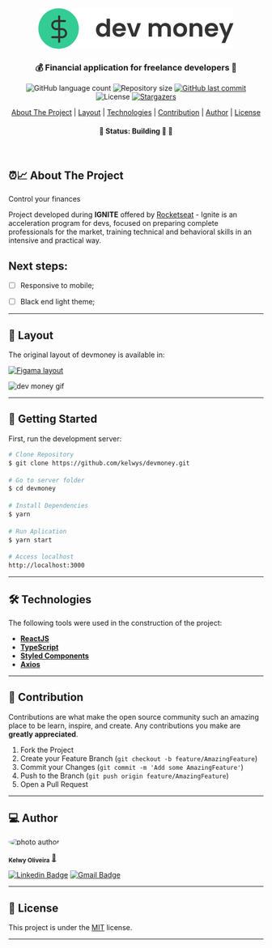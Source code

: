 

<div align="center">
  <img alt="logo"  src="src/assets/logo-black.svg">
</div>


<h3 align="center">
    💰  Financial application for freelance developers 💸
</h3>

<p align="center">
  <img alt="GitHub language count" src="https://img.shields.io/github/languages/count/kelwys/devmoney?color=%2304D361">

  <img alt="Repository size" src="https://img.shields.io/github/repo-size/kelwys/devmoney">

  <a href="https://github.com/kelwys/devmoney/commits/master">
    <img alt="GitHub last commit" src="https://img.shields.io/github/last-commit/kelwys/devmoney">
  </a>

   <img alt="License" src="https://img.shields.io/badge/license-MIT-brightgreen">
   <a href="https://github.com/kelwys/devmoney/stargazers">
    <img alt="Stargazers" src="https://img.shields.io/github/stars/kelwys/devmoney?style=social">
  </a>
</p>

<p align="center">
  <a href="#about-the-project">About The Project</a> |
  <a href="#layout">Layout</a> |
  <a href="#technologies">Technologies</a> |
  <a href="#contribution">Contribution</a> |
  <a href="#author">Author</a> |
  <a href="#license">License</a>
</p>

<h4 align="center">
	🚧 Status: Building 🚀  🚧
</h4>
</br>


<h2 id="about-the-project" > ⏰📈 About The Project </h2>

Control your finances

Project developed during **IGNITE** offered by [Rocketseat](https://rocketseat.com.br/) - Ignite is an acceleration program for devs, focused on preparing complete professionals for the market, training technical and behavioral skills in an intensive and practical way.

<!-- ***You can see the first version [here](https://devmoney-virid.vercel.app/)!*** -->

## Next steps:

- [ ] Responsive to mobile;
- [ ] Black end light theme;



---

<h2 id="layout" >🎨  Layout </h2>

The original layout of devmoney is available in:

<a href="https://www.figma.com/file/iLFkm80Hm9YeC0lMuasNFN/dtmoney-Ignite">
  <img alt="Figama layout" src="https://img.shields.io/badge/Figma%20-Layout-%2304D361">
</a>
<!-- ![screen home](/src/assets/screen01.png)
![screen home](/src/assets/screen02.png) -->

![dev money gif](./src/assets/devmoney.gif)

---

## 🚀 Getting Started

First, run the development server:

```bash
# Clone Repository
$ git clone https://github.com/kelwys/devmoney.git

# Go to server folder
$ cd devmoney

# Install Dependencies
$ yarn

# Run Aplication
$ yarn start

# Access localhost
http://localhost:3000
```
---


<h2 id="technologies"> 🛠 Technologies </h2>

The following tools were used in the construction of the project:

- **[ReactJS](https://reactjs.org)**
- **[TypeScript](https://www.typescriptlang.org/)**
- **[Styled Components](https://styled-components.com/)**
- **[Axios](https://github.com/axios/axios)**

---

<h2 id="contribution"> 💪 Contribution </h2>

Contributions are what make the open source community such an amazing place to be learn, inspire, and create. Any contributions you make are **greatly appreciated**.

1. Fork the Project
2. Create your Feature Branch (`git checkout -b feature/AmazingFeature`)
3. Commit your Changes (`git commit -m 'Add some AmazingFeature'`)
4. Push to the Branch (`git push origin feature/AmazingFeature`)
5. Open a Pull Request

---

<h2 id="author"> 💻 Author </h2>

<img style="border-radius: 50% !important;" src="https://kelwys.github.io/images/avatar.png" width="100px;" alt="photo author"/>

 <sub><b>Kelwy Oliveira</b></sub></a> <a href="https://www.linkedin.com/in/kelwyoliveira/" title="kelwy`s linkedin">🚀</a>
 <br />

[![Linkedin Badge](https://img.shields.io/badge/-Kelwy%20oliveira-1692B4?style=for-the-badge&logo=Linkedin&logoColor=white&link=https://www.linkedin.com/in/kelwyoliveira/)](https://www.linkedin.com/in/kelwyoliveira/)
[![Gmail Badge](https://img.shields.io/badge/-kelwyduarte@gmail.com-4682B4?style=for-the-badge&logo=Gmail&logoColor=white&link=mailto:kelwyduarte@gmail.com)](mailto:kelwyduarte@gmail.com)

---

<h2 id="license"> 📝 License </h2>

This project is under the [MIT](./LICENSE) license.

---
